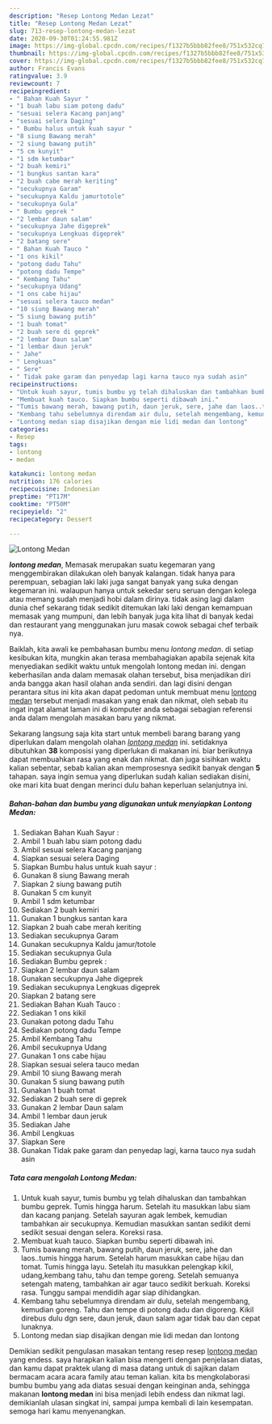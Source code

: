 ```yaml
---
description: "Resep Lontong Medan Lezat"
title: "Resep Lontong Medan Lezat"
slug: 713-resep-lontong-medan-lezat
date: 2020-09-30T01:24:55.981Z
image: https://img-global.cpcdn.com/recipes/f1327b5bbb82fee8/751x532cq70/lontong-medan-foto-resep-utama.jpg
thumbnail: https://img-global.cpcdn.com/recipes/f1327b5bbb82fee8/751x532cq70/lontong-medan-foto-resep-utama.jpg
cover: https://img-global.cpcdn.com/recipes/f1327b5bbb82fee8/751x532cq70/lontong-medan-foto-resep-utama.jpg
author: Francis Evans
ratingvalue: 3.9
reviewcount: 7
recipeingredient:
- " Bahan Kuah Sayur "
- "1 buah labu siam potong dadu"
- "sesuai selera Kacang panjang"
- "sesuai selera Daging"
- " Bumbu halus untuk kuah sayur "
- "8 siung Bawang merah"
- "2 siung bawang putih"
- "5 cm kunyit"
- "1 sdm ketumbar"
- "2 buah kemiri"
- "1 bungkus santan kara"
- "2 buah cabe merah keriting"
- "secukupnya Garam"
- "secukupnya Kaldu jamurtotole"
- "secukupnya Gula"
- " Bumbu geprek "
- "2 lembar daun salam"
- "secukupnya Jahe digeprek"
- "secukupnya Lengkuas digeprek"
- "2 batang sere"
- " Bahan Kuah Tauco "
- "1 ons kikil"
- "potong dadu Tahu"
- "potong dadu Tempe"
- " Kembang Tahu"
- "secukupnya Udang"
- "1 ons cabe hijau"
- "sesuai selera tauco medan"
- "10 siung Bawang merah"
- "5 siung bawang putih"
- "1 buah tomat"
- "2 buah sere di geprek"
- "2 lembar Daun salam"
- "1 lembar daun jeruk"
- " Jahe"
- " Lengkuas"
- " Sere"
- " Tidak pake garam dan penyedap lagi karna tauco nya sudah asin"
recipeinstructions:
- "Untuk kuah sayur, tumis bumbu yg telah dihaluskan dan tambahkan bumbu geprek. Tumis hingga harum. Setelah itu masukkan labu siam dan kacang panjang. Setelah sayuran agak lembek, kemudian tambahkan air secukupnya. Kemudian masukkan santan sedikit demi sedikit sesuai dengan selera. Koreksi rasa."
- "Membuat kuah tauco. Siapkan bumbu seperti dibawah ini."
- "Tumis bawang merah, bawang putih, daun jeruk, sere, jahe dan laos..tumis hingga harum. Setelah harum masukkan cabe hijau dan tomat. Tumis hingga layu. Setelah itu masukkan pelengkap kikil, udang,kembang tahu, tahu dan tempe goreng. Setelah semuanya setengah mateng, tambahkan air agar tauco sedikit berkuah. Koreksi rasa. Tunggu sampai mendidih agar siap dihidangkan."
- "Kembang tahu sebelumnya direndam air dulu, setelah mengembang, kemudian goreng. Tahu dan tempe di potong dadu dan digoreng. Kikil direbus dulu dgn sere, daun jeruk, daun salam agar tidak bau dan cepat lunaknya."
- "Lontong medan siap disajikan dengan mie lidi medan dan lontong"
categories:
- Resep
tags:
- lontong
- medan

katakunci: lontong medan 
nutrition: 176 calories
recipecuisine: Indonesian
preptime: "PT17M"
cooktime: "PT50M"
recipeyield: "2"
recipecategory: Dessert

---
```



![Lontong Medan](https://img-global.cpcdn.com/recipes/f1327b5bbb82fee8/751x532cq70/lontong-medan-foto-resep-utama.jpg)

<b><i>lontong medan</i></b>, Memasak merupakan suatu kegemaran yang menggembirakan dilakukan oleh banyak kalangan. tidak hanya para perempuan, sebagian laki laki juga sangat banyak yang suka dengan kegemaran ini. walaupun hanya untuk sekedar seru seruan dengan kolega atau memang sudah menjadi hobi dalam dirinya. tidak asing lagi dalam dunia chef sekarang tidak sedikit ditemukan laki laki dengan kemampuan memasak yang mumpuni, dan lebih banyak juga kita lihat di banyak kedai dan restaurant yang menggunakan juru masak cowok sebagai chef terbaik nya.

Baiklah, kita awali ke pembahasan bumbu menu <i>lontong medan</i>. di setiap kesibukan kita, mungkin akan terasa membahagiakan apabila sejenak kita menyediakan sedikit waktu untuk mengolah lontong medan ini. dengan keberhasilan anda dalam memasak olahan tersebut, bisa menjadikan diri anda bangga akan hasil olahan anda sendiri. dan lagi disini dengan perantara situs ini kita akan dapat pedoman untuk membuat menu <u>lontong medan</u> tersebut menjadi masakan yang enak dan nikmat, oleh sebab itu ingat ingat alamat laman ini di komputer anda sebagai sebagian referensi anda dalam mengolah masakan baru yang nikmat.




Sekarang langsung saja kita start untuk membeli barang barang yang diperlukan dalam mengolah olahan <u><i>lontong medan</i></u> ini. setidaknya dibutuhkan <b>38</b> komposisi yang diperlukan di makanan ini. biar berikutnya dapat membuahkan rasa yang enak dan nikmat. dan juga sisihkan waktu kalian sebentar, sebab kalian akan memprosesnya sedikit banyak dengan <b>5</b> tahapan. saya ingin semua yang diperlukan sudah kalian sediakan disini, oke mari kita buat dengan merinci dulu bahan keperluan selanjutnya ini.

<!--inarticleads1-->

##### Bahan-bahan dan bumbu yang digunakan untuk menyiapkan Lontong Medan:

1. Sediakan  Bahan Kuah Sayur :
1. Ambil 1 buah labu siam potong dadu
1. Ambil sesuai selera Kacang panjang
1. Siapkan sesuai selera Daging
1. Siapkan  Bumbu halus untuk kuah sayur :
1. Gunakan 8 siung Bawang merah
1. Siapkan 2 siung bawang putih
1. Gunakan 5 cm kunyit
1. Ambil 1 sdm ketumbar
1. Sediakan 2 buah kemiri
1. Gunakan 1 bungkus santan kara
1. Siapkan 2 buah cabe merah keriting
1. Sediakan secukupnya Garam
1. Gunakan secukupnya Kaldu jamur/totole
1. Sediakan secukupnya Gula
1. Sediakan  Bumbu geprek :
1. Siapkan 2 lembar daun salam
1. Gunakan secukupnya Jahe digeprek
1. Sediakan secukupnya Lengkuas digeprek
1. Siapkan 2 batang sere
1. Sediakan  Bahan Kuah Tauco :
1. Sediakan 1 ons kikil
1. Gunakan potong dadu Tahu
1. Sediakan potong dadu Tempe
1. Ambil  Kembang Tahu
1. Ambil secukupnya Udang
1. Gunakan 1 ons cabe hijau
1. Siapkan sesuai selera tauco medan
1. Ambil 10 siung Bawang merah
1. Gunakan 5 siung bawang putih
1. Gunakan 1 buah tomat
1. Sediakan 2 buah sere di geprek
1. Gunakan 2 lembar Daun salam
1. Ambil 1 lembar daun jeruk
1. Sediakan  Jahe
1. Ambil  Lengkuas
1. Siapkan  Sere
1. Gunakan  Tidak pake garam dan penyedap lagi, karna tauco nya sudah asin




<!--inarticleads2-->

##### Tata cara mengolah Lontong Medan:

1. Untuk kuah sayur, tumis bumbu yg telah dihaluskan dan tambahkan bumbu geprek. Tumis hingga harum. Setelah itu masukkan labu siam dan kacang panjang. Setelah sayuran agak lembek, kemudian tambahkan air secukupnya. Kemudian masukkan santan sedikit demi sedikit sesuai dengan selera. Koreksi rasa.
1. Membuat kuah tauco. Siapkan bumbu seperti dibawah ini.
1. Tumis bawang merah, bawang putih, daun jeruk, sere, jahe dan laos..tumis hingga harum. Setelah harum masukkan cabe hijau dan tomat. Tumis hingga layu. Setelah itu masukkan pelengkap kikil, udang,kembang tahu, tahu dan tempe goreng. Setelah semuanya setengah mateng, tambahkan air agar tauco sedikit berkuah. Koreksi rasa. Tunggu sampai mendidih agar siap dihidangkan.
1. Kembang tahu sebelumnya direndam air dulu, setelah mengembang, kemudian goreng. Tahu dan tempe di potong dadu dan digoreng. Kikil direbus dulu dgn sere, daun jeruk, daun salam agar tidak bau dan cepat lunaknya.
1. Lontong medan siap disajikan dengan mie lidi medan dan lontong




Demikian sedikit pengulasan masakan tentang resep resep <u>lontong medan</u> yang endess. saya harapkan kalian bisa mengerti dengan penjelasan diatas, dan kamu dapat praktek ulang di masa datang untuk di sajikan dalam bermacam acara acara family atau teman kalian. kita bs mengkolaborasi bumbu bumbu yang ada diatas sesuai dengan keinginan anda, sehingga makanan <b>lontong medan</b> ini bisa menjadi lebih endess dan nikmat lagi. demikianlah ulasan singkat ini, sampai jumpa kembali di lain kesempatan. semoga hari kamu menyenangkan.
